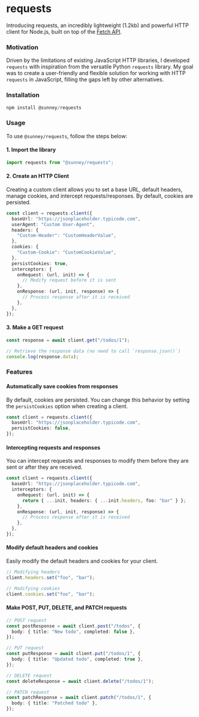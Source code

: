 # requests

Introducing requests, an incredibly lightweight (1.2kb) and powerful HTTP client for Node.js, built on top of the [Fetch API](https://developer.mozilla.org/en-US/docs/Web/API/Fetch_API).

### Motivation

Driven by the limitations of existing JavaScript HTTP libraries, I developed `requests` with inspiration from the versatile Python `requests` library. My goal was to create a user-friendly and flexible solution for working with HTTP `requests` in JavaScript, filling the gaps left by other alternatives.

### Installation

```js
npm install @sunney/requests
```

### Usage

To use `@sunney/requests`, follow the steps below:

#### 1. Import the library

```typescript
import requests from "@sunney/requests";
```

#### 2. Create an HTTP Client

Creating a custom client allows you to set a base URL, default headers, manage cookies, and intercept requests/responses. By default, cookies are persisted.

```typescript
const client = requests.client({
  baseUrl: "https://jsonplaceholder.typicode.com",
  userAgent: "Custom User-Agent",
  headers: {
    "Custom-Header": "CustomHeaderValue",
  },
  cookies: {
    "Custom-Cookie": "CustomCookieValue",
  },
  persistCookies: true,
  interceptors: {
    onRequest: (url, init) => {
      // Modify request before it is sent
    },
    onResponse: (url, init, response) => {
      // Process response after it is received
    },
  },
});
```

#### 3. Make a GET request

```typescript
const response = await client.get("/todos/1");

// Retrieve the response data (no need to call `response.json()`)
console.log(response.data);
```

### Features

#### Automatically save cookies from responses

By default, cookies are persisted. You can change this behavior by setting the `persistCookies` option when creating a client.

```typescript
const client = requests.client({
  baseUrl: "https://jsonplaceholder.typicode.com",
  persistCookies: false,
});
```

#### Intercepting requests and responses

You can intercept requests and responses to modify them before they are sent or after they are received.

```typescript
const client = requests.client({
  baseUrl: "https://jsonplaceholder.typicode.com",
  interceptors: {
    onRequest: (url, init) => {
      return { ...init, headers: { ...init.headers, foo: "bar" } };
    },
    onResponse: (url, init, response) => {
      // Process response after it is received
    },
  },
});
```

#### Modify default headers and cookies

Easily modify the default headers and cookies for your client.

```typescript
// Modifying headers
client.headers.set("foo", "bar");

// Modifying cookies
client.cookies.set("foo", "bar");
```

#### Make POST, PUT, DELETE, and PATCH requests

```typescript
// POST request
const postResponse = await client.post("/todos", {
  body: { title: "New todo", completed: false },
});

// PUT request
const putResponse = await client.put("/todos/1", {
  body: { title: "Updated todo", completed: true },
});

// DELETE request
const deleteResponse = await client.delete("/todos/1");

// PATCH request
const patchResponse = await client.patch("/todos/1", {
  body: { title: "Patched todo" },
});
```
